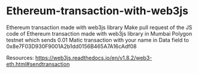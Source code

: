 # Ethereum-transaction-with-web3js
Ethereum transaction made with web3js library
Make pull request of the JS code of Ethereum transaction made with web3js library in Mumbai Polygon testnet which sends 0.01 Matic transaction with your name in Data field to 0x8e7F03D930F9001A2b1dd0156B465A7A16cAdf08 



Resources:
https://web3js.readthedocs.io/en/v1.8.2/web3-eth.html#sendtransaction

